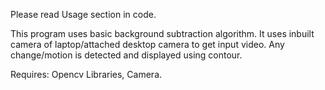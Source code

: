 Please read
Usage section in code.

This program uses basic background subtraction algorithm. It uses inbuilt camera of laptop/attached desktop camera to get input video. Any change/motion is detected and displayed using contour.

Requires: Opencv Libraries, Camera. 
